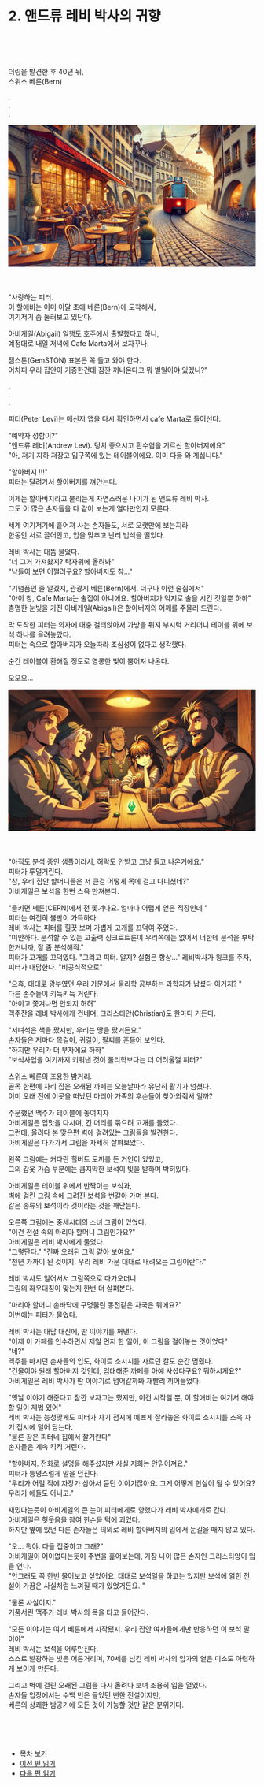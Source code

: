 # 2. 앤드류 레비 박사의 귀향 <br>
<br><br><br>

더링을 발견한 후 40년 뒤, <br>
스위스 베른(Bern)<br>

. <br>
. <br>
. <br>

![alt text](/01_gemston/images/ch-0-01-Bern_cafe.webp)
<br><br><br>

"사랑하는 피터. <br>
이 할애비는 이미 이달 초에 베른(Bern)에 도착해서, <br>
여기저기 좀 둘러보고 있단다. <br>

아비게일(Abigail) 일행도 호주에서 출발했다고 하니, <br>
예정대로 내일 저녁에 Cafe Marta에서 보자꾸나. <br>

잼스톤(GemSTON) 표본은 꼭 들고 와야 한다. <br>
어차피 우리 집안이 기증한건데 잠깐 꺼내온다고 뭐 별일이야 있겠니?" <br>

. <br>
. <br>
. <br>

피터(Peter Levi)는 메신저 앱을 다시 확인하면서 cafe Marta로 들어선다. <br>

"예약자 성함이?" <br>
"앤드류 레비(Andrew Levi). 덩치 좋으시고 흰수염을 기르신 할아버지에요" <br>
"아, 저기 지하 저장고 입구쪽에 있는 테이블이에요. 이미 다들 와 계십니다." <br>

"할아버지 !!!" <br>
피터는 달려가서 할아버지를 껴안는다.<br>

이제는 할아버지라고 불리는게 자연스러운 나이가 된 앤드류 레비 박사. <br>
그도 이 많은 손자들을 다 같이 보는게 얼마만인지 모른다. <br>

세계 여기저기에 흩어져 사는 손자들도, 서로 오랫만에 보는지라 <br>
한동안 서로 끌어안고, 입을 맞추고 난리 법석을 떨었다. <br>

레비 박사는 대뜸 물었다.<br>
"너 그거 가져왔지? 탁자위에 올려봐"<br>
"남들이 보면 어쩔려구요? 할아버지도 참..."<br>

"기념품인 줄 알겠지, 관광지 베른(Bern)에서, 더구나 이런 술집에서"<br>
"아이 참, Cafe Marta는 술집이 아니에요. 할아버지가 억지로 술을 시킨 것일뿐 하하" <br>
총명한 눈빛을 가진 아비게일(Abigail)은 할아버지의 어깨를 주물러 드린다. <br>

막 도착한 피터는 의자에 대충 걸터앉아서 가방을 뒤져 부시럭 거리더니 테이블 위에 보석 하나를 올려놓았다. <br>
피터는 속으로 할아버지가 오늘따라 조심성이 없다고 생각했다. <br>

순간 테이블이 환해질 정도로 영롱한 빛이 뿜어져 나온다.<br>

오오오...<br>

![alt text](/01_gemston/images/image.png)
<br><br><br>

"아직도 분석 중인 샘플이라서, 허락도 안받고 그냥 들고 나온거에요." <br>
피터가 투덜거린다.<br>
"참, 우리 집안 할머니들은 저 큰걸 어떻게 목에 걸고 다니셨데?"<br>
아비게일은 보석을 한번 스윽 만져본다.<br>

"들키면 쎄른(CERN)에서 전 쫓겨나요. 얼마나 어렵게 얻은 직장인데 "<br> 
피터는 여전히 불만이 가득하다. <br>
레비 박사는 피터를 힐끗 보며 가볍게 고개를 끄덕여 주었다.<br>
"미안하다. 분석할 수 있는 고출력 싱크로트론이 우리쪽에는 없어서 너한테 분석을 부탁한거니까, 잘 좀 분석해줘."<br>
피터가 고개를 끄덕였다. 
"그리고 피터. 알지? 실험은 항상..."
레비박사가 윙크를 주자, 피터가 대답한다.
"비공식적으로"

"으휴, 대대로 광부였던 우리 가문에서 물리학 공부하는 과학자가 납셨다 이거지? "<br>
다른 손주들이 키득키득 거린다.<br>
"아이고 쫓겨나면 안되지 허허"<br>
맥주잔을 레비 박사에게 건네며, 크리스티안(Christian)도 한마디 거든다.<br>

"저녀석은 책을 팠지만, 우리는 땅을 팠거든요."<br>
손자들은 저마다 목걸이, 귀걸이, 팔찌를 흔들어 보인다.<br>
"하지만 우리가 더 부자에요 하하" <br>
"보석사업을 여기까지 키워낸 것이 물리학보다는 더 어려울껄 피터?"<br>

스위스 베른의 조용한 밤거리.<br>
골목 한편에 자리 잡은 오래된 까페는 오늘날따라 유난히 활기가 넘쳤다.<br>
이미 오래 전에 이곳을 떠났던 마리아 가족의 후손들이 찾아와줘서 일까? <br>

주문했던 맥주가 테이블에 놓여지자 <br>
아비게일은 입맛을 다시며, 긴 머리를 묶으려 고개를 들었다. <br>
그런데, 올려다 본 맞은편 벽에 걸려있는 그림들을 발견한다.<br>
아비게일은 다가가서 그림을 자세히 살펴보았다.<br>

왼쪽 그림에는 커다란 힐버트 도끼를 든 거인이 있었고, <br>
그의 갑옷 가슴 부분에는 큼지막한 보석이 빛을 발하며 박혀있다.<br>

아비게일은 테이블 위에서 반짝이는 보석과, <br>
벽에 걸린 그림 속에 그려진 보석을 번갈아 가며 본다. <br>
같은 종류의 보석이라 것이라는 것을 깨닫는다. <br>

오른쪽 그림에는 중세시대의 소녀 그림이 있었다.<br>
"이건 전설 속의 마리아 할머니 그림인가요?"<br>
아비게일은 레비 박사에게 물었다.<br>
"그렇단다."
"진짜 오래된 그림 같아 보여요." <br>
"천년 가까이 된 것이지. 우리 레비 가문 대대로 내려오는 그림이란다."<br>

레비 박사도 일어서서 그림쪽으로 다가오더니 <br> 
그림의 좌우대칭이 맞는지 한번 더 살펴본다. <br>

"마리아 할머니 손바닥에 구멍뚫린 동전같은 자국은 뭐에요?"<br>
이번에는 피터가 물었다. <br>

레비 박사는 대답 대신에, 딴 이야기를 꺼낸다. <br>
"어제 이 카페를 인수하면서 제일 먼저 한 일이, 이 그림을 걸어놓는 것이었다" <br>
"네?" <br>
맥주를 마시던 손자들의 입도, 화이트 소시지를 자르던 칼도 순간 멈췄다.<br>
"건물이야 원래 할아버지 것인데, 임대해준 까페를 아예 사셨다구요? 뭐하시게요?" <br> 
아비게일은 레비 박사가 딴 이야기로 넘어갈까봐 재빨리 끼어들었다.<br>

"옛날 이야기 해준다고 잠깐 보자고는 했지만, 이건 시작일 뿐, 이 할애비는 여기서 해야할 일이 제법 있어" <br>
레비 박사는 능청맞게도 피터가 자기 접시에 예쁘게 잘라놓은 화이트 소시지를 스윽 자기 접시에 덜어 담는다. <br>
"물론 잠은 피터네 집에서 잘거란다" <br>
손자들은 계속 킥킥 거린다.<br>

"할아버지. 전화로 설명을 해주셨지만 사실 저희는 안믿어져요." <br>
피터가 퉁명스럽게 말을 던진다.<br>
"우리가 어릴 적에 자장가 삼아서 듣던 이야기잖아요. 그게 어떻게 현실이 될 수 있어요? 우리가 애들도 아니고."<br>

재밌다는듯이 아비게일의 큰 눈이 피터에게로 향했다가 레비 박사에개로 간다. <br>
아비게일은 헛웃음을 참여 한손을 턱에 괴었다. <br>
하지만 옆에 있던 다른 손자들은 의외로 레비 할아버지의 입에서 눈길을 때지 않고 있다.<br>

"오... 뭐야. 다들 집중하고 그래?" <br>
아비게일이 어이없다는듯이 주변을 훑어보는데, 가장 나이 많은 손자인 크리스티앙이 입을 연다.<br>
"안그래도 꼭 한번 물어보고 싶었어요. 대대로 보석일을 하고는 있지만 보석에 얽힌 전설이 가끔은 사실처럼 느껴질 때가 있었거든요. "<br>

"물론 사실이지." <br>
거품서린 맥주가 레비 박사의 목을 타고 들어간다.<br>

"모든 이야기는 여기 베른에서 시작됐지. 우리 집안 여자들에게만 반응하던 이 보석 말이야"<br>
레비 박사는 보석을 어루만진다. <br>
스스로 발광하는 빛은 어른거리며, 70세를 넘긴 레비 박사의 입가의 옅은 미소도 아련하게 보이게 만든다. <br>

그리고 벽에 걸린 오래된 그림을 다시 올려다 보며 조용히 입을 열었다. <br>
손자들 입장에서는 수백 번은 들었던 뻔한 전설이지만, <br>
베른의 상쾌한 밤공기에 모든 것이 가능할 것만 같은 분위기다. <br>

<br><br><br>

* [목차 보기](content_kr.md) <br>
* [이전 편 읽기](/01_gemston/KR/KR_1.md)
* [다음 편 읽기](/01_gemston/KR/KR_3.md)